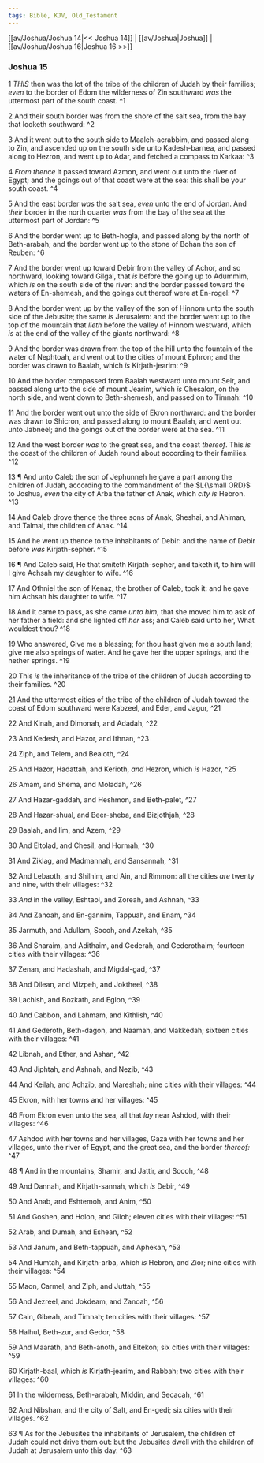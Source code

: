 ```yaml
---
tags: Bible, KJV, Old_Testament
---
```


[[av/Joshua/Joshua 14|<< Joshua 14]] | [[av/Joshua|Joshua]] | [[av/Joshua/Joshua 16|Joshua 16 >>]]

### Joshua 15

1 _THIS_ then was the lot of the tribe of the children of Judah by their families; _even_ to the border of Edom the wilderness of Zin southward _was_ the uttermost part of the south coast. ^1

2 And their south border was from the shore of the salt sea, from the bay that looketh southward: ^2

3 And it went out to the south side to Maaleh-acrabbim, and passed along to Zin, and ascended up on the south side unto Kadesh-barnea, and passed along to Hezron, and went up to Adar, and fetched a compass to Karkaa: ^3

4 _From_ _thence_ it passed toward Azmon, and went out unto the river of Egypt; and the goings out of that coast were at the sea: this shall be your south coast. ^4

5 And the east border _was_ the salt sea, _even_ unto the end of Jordan. And _their_ border in the north quarter _was_ from the bay of the sea at the uttermost part of Jordan: ^5

6 And the border went up to Beth-hogla, and passed along by the north of Beth-arabah; and the border went up to the stone of Bohan the son of Reuben: ^6

7 And the border went up toward Debir from the valley of Achor, and so northward, looking toward Gilgal, that _is_ before the going up to Adummim, which _is_ on the south side of the river: and the border passed toward the waters of En-shemesh, and the goings out thereof were at En-rogel: ^7

8 And the border went up by the valley of the son of Hinnom unto the south side of the Jebusite; the same _is_ Jerusalem: and the border went up to the top of the mountain that _lieth_ before the valley of Hinnom westward, which _is_ at the end of the valley of the giants northward: ^8

9 And the border was drawn from the top of the hill unto the fountain of the water of Nephtoah, and went out to the cities of mount Ephron; and the border was drawn to Baalah, which _is_ Kirjath-jearim: ^9

10 And the border compassed from Baalah westward unto mount Seir, and passed along unto the side of mount Jearim, which _is_ Chesalon, on the north side, and went down to Beth-shemesh, and passed on to Timnah: ^10

11 And the border went out unto the side of Ekron northward: and the border was drawn to Shicron, and passed along to mount Baalah, and went out unto Jabneel; and the goings out of the border were at the sea. ^11

12 And the west border _was_ to the great sea, and the coast _thereof_. This _is_ the coast of the children of Judah round about according to their families. ^12

13 ¶ And unto Caleb the son of Jephunneh he gave a part among the children of Judah, according to the commandment of the $L{\small ORD}$ to Joshua, _even_ the city of Arba the father of Anak, which _city_ _is_ Hebron. ^13

14 And Caleb drove thence the three sons of Anak, Sheshai, and Ahiman, and Talmai, the children of Anak. ^14

15 And he went up thence to the inhabitants of Debir: and the name of Debir before _was_ Kirjath-sepher. ^15

16 ¶ And Caleb said, He that smiteth Kirjath-sepher, and taketh it, to him will I give Achsah my daughter to wife. ^16

17 And Othniel the son of Kenaz, the brother of Caleb, took it: and he gave him Achsah his daughter to wife. ^17

18 And it came to pass, as she came _unto_ _him_, that she moved him to ask of her father a field: and she lighted off _her_ ass; and Caleb said unto her, What wouldest thou? ^18

19 Who answered, Give me a blessing; for thou hast given me a south land; give me also springs of water. And he gave her the upper springs, and the nether springs. ^19

20 This _is_ the inheritance of the tribe of the children of Judah according to their families. ^20

21 And the uttermost cities of the tribe of the children of Judah toward the coast of Edom southward were Kabzeel, and Eder, and Jagur, ^21

22 And Kinah, and Dimonah, and Adadah, ^22

23 And Kedesh, and Hazor, and Ithnan, ^23

24 Ziph, and Telem, and Bealoth, ^24

25 And Hazor, Hadattah, and Kerioth, _and_ Hezron, which _is_ Hazor, ^25

26 Amam, and Shema, and Moladah, ^26

27 And Hazar-gaddah, and Heshmon, and Beth-palet, ^27

28 And Hazar-shual, and Beer-sheba, and Bizjothjah, ^28

29 Baalah, and Iim, and Azem, ^29

30 And Eltolad, and Chesil, and Hormah, ^30

31 And Ziklag, and Madmannah, and Sansannah, ^31

32 And Lebaoth, and Shilhim, and Ain, and Rimmon: all the cities _are_ twenty and nine, with their villages: ^32

33 _And_ in the valley, Eshtaol, and Zoreah, and Ashnah, ^33

34 And Zanoah, and En-gannim, Tappuah, and Enam, ^34

35 Jarmuth, and Adullam, Socoh, and Azekah, ^35

36 And Sharaim, and Adithaim, and Gederah, and Gederothaim; fourteen cities with their villages: ^36

37 Zenan, and Hadashah, and Migdal-gad, ^37

38 And Dilean, and Mizpeh, and Joktheel, ^38

39 Lachish, and Bozkath, and Eglon, ^39

40 And Cabbon, and Lahmam, and Kithlish, ^40

41 And Gederoth, Beth-dagon, and Naamah, and Makkedah; sixteen cities with their villages: ^41

42 Libnah, and Ether, and Ashan, ^42

43 And Jiphtah, and Ashnah, and Nezib, ^43

44 And Keilah, and Achzib, and Mareshah; nine cities with their villages: ^44

45 Ekron, with her towns and her villages: ^45

46 From Ekron even unto the sea, all that _lay_ near Ashdod, with their villages: ^46

47 Ashdod with her towns and her villages, Gaza with her towns and her villages, unto the river of Egypt, and the great sea, and the border _thereof:_ ^47

48 ¶ And in the mountains, Shamir, and Jattir, and Socoh, ^48

49 And Dannah, and Kirjath-sannah, which _is_ Debir, ^49

50 And Anab, and Eshtemoh, and Anim, ^50

51 And Goshen, and Holon, and Giloh; eleven cities with their villages: ^51

52 Arab, and Dumah, and Eshean, ^52

53 And Janum, and Beth-tappuah, and Aphekah, ^53

54 And Humtah, and Kirjath-arba, which _is_ Hebron, and Zior; nine cities with their villages: ^54

55 Maon, Carmel, and Ziph, and Juttah, ^55

56 And Jezreel, and Jokdeam, and Zanoah, ^56

57 Cain, Gibeah, and Timnah; ten cities with their villages: ^57

58 Halhul, Beth-zur, and Gedor, ^58

59 And Maarath, and Beth-anoth, and Eltekon; six cities with their villages: ^59

60 Kirjath-baal, which _is_ Kirjath-jearim, and Rabbah; two cities with their villages: ^60

61 In the wilderness, Beth-arabah, Middin, and Secacah, ^61

62 And Nibshan, and the city of Salt, and En-gedi; six cities with their villages. ^62

63 ¶ As for the Jebusites the inhabitants of Jerusalem, the children of Judah could not drive them out: but the Jebusites dwell with the children of Judah at Jerusalem unto this day. ^63
